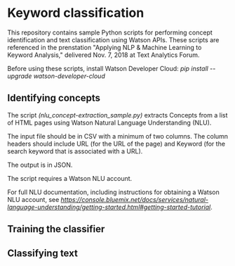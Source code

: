# Keyword classification

This repository contains sample Python scripts for performing concept identification and text classification using Watson APIs.  These scripts are referenced in the prenstation "Applying NLP & Machine Learning to Keyword Analysis," delivered Nov. 7, 2018 at Text Analytics Forum.

Before using these scripts, install Watson Developer Cloud: *pip install --upgrade watson-developer-cloud*

## Identifying concepts ##

The script *(nlu_concept-extraction_sample.py)* extracts Concepts from a list of HTML pages using Watson Natural Language Understanding (NLU).

The input file should be in CSV with a minimum of two columns.  The column headers should include URL (for the URL of the page) and Keyword (for the search keyword that is associated with a URL).

The output is in JSON.

The script requires a Watson NLU account.

For full NLU documentation, including instructions for obtaining a Watson NLU account, see *https://console.bluemix.net/docs/services/natural-language-understanding/getting-started.html#getting-started-tutorial*.

## Training the classifier ##

## Classifying text ##
